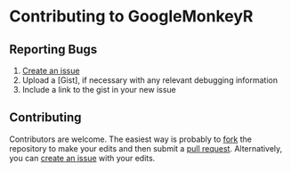 Contributing to GoogleMonkeyR
=============================

Reporting Bugs
--------------

1. [Create an issue][1]
2. Upload a [Gist], if necessary with any relevant debugging information
3. Include a link to the gist in your new issue

[1]: https://github.com/jasmas/GoogleMonkeyR/issues/new
[2]: https://gist.github.com/

Contributing
------------

Contributors are welcome. The easiest way is probably to [fork][3] the repository
to make your edits and then submit a [pull request][4]. Alternatively, you
can [create an issue][1] with your edits.

[3]: https://github.com/jasmas/GoogleMonkeyR/fork
[4]: https://github.com/jasmas/GoogleMonkeyR/compare/

